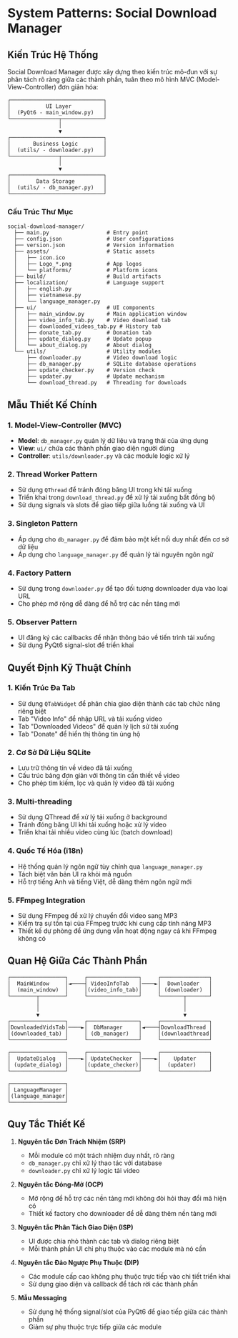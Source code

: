 # System Patterns: Social Download Manager

## Kiến Trúc Hệ Thống

Social Download Manager được xây dựng theo kiến trúc mô-đun với sự phân tách rõ ràng giữa các thành phần, tuân theo mô hình MVC (Model-View-Controller) đơn giản hóa:

```
┌─────────────────────────────┐
│           UI Layer          │
│  (PyQt6 - main_window.py)   │
└───────────────┬─────────────┘
                │
                ▼
┌─────────────────────────────┐
│       Business Logic        │
│  (utils/ - downloader.py)   │
└───────────────┬─────────────┘
                │
                ▼
┌─────────────────────────────┐
│        Data Storage         │
│  (utils/ - db_manager.py)   │
└─────────────────────────────┘
```

### Cấu Trúc Thư Mục
```
social-download-manager/
  ├── main.py                  # Entry point
  ├── config.json              # User configurations
  ├── version.json             # Version information
  ├── assets/                  # Static assets
  │   ├── icon.ico
  │   ├── Logo_*.png           # App logos
  │   └── platforms/           # Platform icons
  ├── build/                   # Build artifacts
  ├── localization/            # Language support
  │   ├── english.py
  │   ├── vietnamese.py
  │   └── language_manager.py
  ├── ui/                      # UI components
  │   ├── main_window.py       # Main application window
  │   ├── video_info_tab.py    # Video download tab
  │   ├── downloaded_videos_tab.py # History tab
  │   ├── donate_tab.py        # Donation tab
  │   ├── update_dialog.py     # Update popup
  │   └── about_dialog.py      # About dialog
  └── utils/                   # Utility modules
      ├── downloader.py        # Video download logic
      ├── db_manager.py        # SQLite database operations
      ├── update_checker.py    # Version check
      ├── updater.py           # Update mechanism
      └── download_thread.py   # Threading for downloads
```

## Mẫu Thiết Kế Chính

### 1. Model-View-Controller (MVC)
- **Model**: `db_manager.py` quản lý dữ liệu và trạng thái của ứng dụng
- **View**: `ui/` chứa các thành phần giao diện người dùng
- **Controller**: `utils/downloader.py` và các module logic xử lý

### 2. Thread Worker Pattern
- Sử dụng `QThread` để tránh đóng băng UI trong khi tải xuống
- Triển khai trong `download_thread.py` để xử lý tải xuống bất đồng bộ
- Sử dụng signals và slots để giao tiếp giữa luồng tải xuống và UI

### 3. Singleton Pattern
- Áp dụng cho `db_manager.py` để đảm bảo một kết nối duy nhất đến cơ sở dữ liệu
- Áp dụng cho `language_manager.py` để quản lý tài nguyên ngôn ngữ

### 4. Factory Pattern
- Sử dụng trong `downloader.py` để tạo đối tượng downloader dựa vào loại URL
- Cho phép mở rộng dễ dàng để hỗ trợ các nền tảng mới

### 5. Observer Pattern
- UI đăng ký các callbacks để nhận thông báo về tiến trình tải xuống
- Sử dụng PyQt6 signal-slot để triển khai

## Quyết Định Kỹ Thuật Chính

### 1. Kiến Trúc Đa Tab
- Sử dụng `QTabWidget` để phân chia giao diện thành các tab chức năng riêng biệt
- Tab "Video Info" để nhập URL và tải xuống video
- Tab "Downloaded Videos" để quản lý lịch sử tải xuống
- Tab "Donate" để hiển thị thông tin ủng hộ

### 2. Cơ Sở Dữ Liệu SQLite
- Lưu trữ thông tin về video đã tải xuống
- Cấu trúc bảng đơn giản với thông tin cần thiết về video
- Cho phép tìm kiếm, lọc và quản lý video đã tải xuống

### 3. Multi-threading
- Sử dụng QThread để xử lý tải xuống ở background
- Tránh đóng băng UI khi tải xuống hoặc xử lý video
- Triển khai tải nhiều video cùng lúc (batch download)

### 4. Quốc Tế Hóa (i18n)
- Hệ thống quản lý ngôn ngữ tùy chỉnh qua `language_manager.py`
- Tách biệt văn bản UI ra khỏi mã nguồn
- Hỗ trợ tiếng Anh và tiếng Việt, dễ dàng thêm ngôn ngữ mới

### 5. FFmpeg Integration
- Sử dụng FFmpeg để xử lý chuyển đổi video sang MP3
- Kiểm tra sự tồn tại của FFmpeg trước khi cung cấp tính năng MP3
- Thiết kế dự phòng để ứng dụng vẫn hoạt động ngay cả khi FFmpeg không có

## Quan Hệ Giữa Các Thành Phần

```
┌─────────────────┐     ┌────────────────┐     ┌───────────────┐
│  MainWindow     │◄────┤ VideoInfoTab   │────►│  Downloader   │
│  (main_window)  │     │(video_info_tab)│     │ (downloader)  │
└────────┬────────┘     └────────────────┘     └───────┬───────┘
         │                                             │
         │                                             │
         ▼                                             ▼
┌─────────────────┐     ┌────────────────┐     ┌───────────────┐
│DownloadedVidsTab│────►│  DbManager     │◄────┤DownloadThread │
│(downloaded_tab) │     │ (db_manager)   │     │(downloadthread│
└─────────────────┘     └────────────────┘     └───────────────┘

┌─────────────────┐     ┌────────────────┐     ┌───────────────┐
│  UpdateDialog   │────►│ UpdateChecker  │────►│    Updater    │
│ (update_dialog) │     │(update_checker)│     │  (updater)    │
└─────────────────┘     └────────────────┘     └───────────────┘

┌─────────────────┐
│ LanguageManager │
│(language_manager│
└─────────────────┘
```

## Quy Tắc Thiết Kế

1. **Nguyên tắc Đơn Trách Nhiệm (SRP)**
   - Mỗi module có một trách nhiệm duy nhất, rõ ràng
   - `db_manager.py` chỉ xử lý thao tác với database
   - `downloader.py` chỉ xử lý logic tải video

2. **Nguyên tắc Đóng-Mở (OCP)**
   - Mở rộng để hỗ trợ các nền tảng mới không đòi hỏi thay đổi mã hiện có
   - Thiết kế factory cho downloader để dễ dàng thêm nền tảng mới

3. **Nguyên tắc Phân Tách Giao Diện (ISP)**
   - UI được chia nhỏ thành các tab và dialog riêng biệt
   - Mỗi thành phần UI chỉ phụ thuộc vào các module mà nó cần

4. **Nguyên tắc Đảo Ngược Phụ Thuộc (DIP)**
   - Các module cấp cao không phụ thuộc trực tiếp vào chi tiết triển khai
   - Sử dụng giao diện và callback để tách rời các thành phần

5. **Mẫu Messaging**
   - Sử dụng hệ thống signal/slot của PyQt6 để giao tiếp giữa các thành phần
   - Giảm sự phụ thuộc trực tiếp giữa các module 